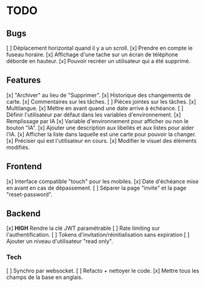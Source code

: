 # TODO

## Bugs

[ ] Déplacement horizontal quand il y a un scroll.
[x] Prendre en compte le fuseau horaire.
[x] Affichage d'une tache sur un écran de téléphone déborde en hauteur.
[x] Pouvoir recréer un utilisateur qui a été supprimé.

## Features

[x] "Archiver" au lieu de "Supprimer".
[x] Historique des changements de carte.
[x] Commentaires sur les tâches.
[ ] Pièces jointes sur les tâches.
[x] Multilangue.
[x] Mettre en avant quand une date arrive à échéance.
[ ] Définir l'utilisateur par défaut dans les variables d'environnement.
[x] Remplissage par IA
    [x] Variable d'environnement pour afficher ou non le bouton "IA".
    [x] Ajouter une description aux libellés et aux listes pour aider l'IA.
    [x] Afficher la liste dans laquelle est une carte pour pouvoir la changer.
    [x] Préciser qui est l'utilisateur en cours.
    [x] Modifier le visuel des éléments modifiés.

## Frontend

[x] Interface compatible "touch" pour les mobiles.
[x] Date d'échéance mise en avant en cas de dépassement.
[ ] Séparer la page "invite" et la page "reset-password".

## Backend

[x] **HIGH** Rendre la clé JWT paramétrable
[ ] Rate limiting sur l'authentification.
[ ] Tokens d'invitation/réinitialisation sans expiration
[ ] Ajouter un niveau d'utilisateur "read only".

### Tech

[ ] Synchro par websocket.
[ ] Refacto + nettoyer le code.
[x] Mettre tous les champs de la base en anglais.
